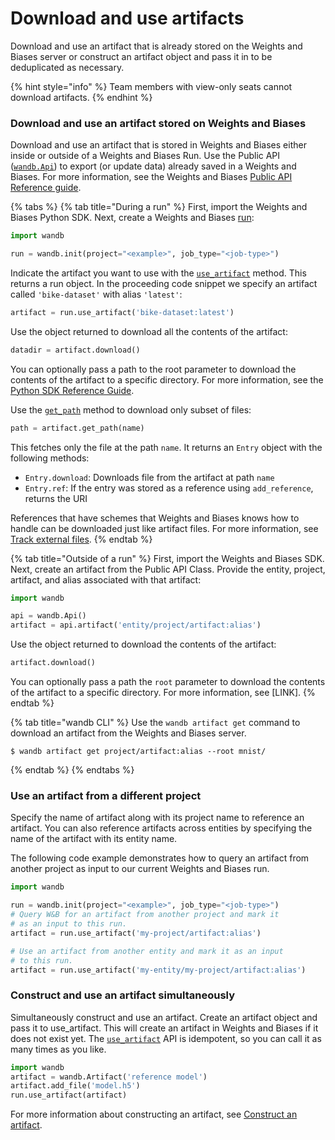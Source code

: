 # Download and use artifacts

Download and use an artifact that is already stored on the Weights and Biases server or construct an artifact object and pass it in to be deduplicated as necessary.

{% hint style="info" %}
Team members with view-only seats cannot download artifacts.
{% endhint %}

### Download and use an artifact stored on Weights and Biases

Download and use an artifact that is stored in Weights and Biases either inside or outside of a Weights and Biases Run. Use the Public API ([`wandb.Api`](https://docs.wandb.ai/ref/python/public-api/api)) to export (or update data) already saved in a Weights and Biases. For more information, see the Weights and Biases [Public API Reference guide](https://docs.wandb.ai/ref/python/public-api).

{% tabs %}
{% tab title="During a run" %}
First, import the Weights and Biases Python SDK. Next, create a Weights and Biases [run](https://docs.wandb.ai/ref/python/run):

```python
import wandb

run = wandb.init(project="<example>", job_type="<job-type>")
```

Indicate the artifact you want to use with the [`use_artifact`](https://docs.wandb.ai/ref/python/run#use\_artifact) method. This returns a run object. In the proceeding code snippet we specify an artifact called `'bike-dataset'` with alias `'latest'`:

```python
artifact = run.use_artifact('bike-dataset:latest')
```

Use the object returned to download all the contents of the artifact:

```python
datadir = artifact.download()
```

You can optionally pass a path to the root parameter to download the contents of the artifact to a specific directory. For more information, see the [Python SDK Reference Guide](https://docs.wandb.ai/ref/python/artifact#download).

Use the [`get_path`](https://docs.wandb.ai/ref/python/artifact#get\_path) method to download only subset of files:

```python
path = artifact.get_path(name)
```

This fetches only the file at the path `name`. It returns an `Entry` object with the following methods:

* `Entry.download`: Downloads file from the artifact at path `name`
* `Entry.ref`: If the entry was stored as a reference using `add_reference`, returns the URI

References that have schemes that Weights and Biases knows how to handle can be downloaded just like artifact files.  For more information, see [Track external files](https://docs.wandb.ai/guides/artifacts/track-external-files).
{% endtab %}

{% tab title="Outside of a run" %}
First, import the Weights and Biases SDK. Next, create an artifact from the Public API Class. Provide the entity, project, artifact, and alias associated with that artifact:

```python
import wandb

api = wandb.Api()
artifact = api.artifact('entity/project/artifact:alias')
```

Use the object returned to download the contents of the artifact:

```python
artifact.download()
```

You can optionally pass a path the `root` parameter to download the contents of the artifact to a specific directory. For more information, see \[LINK].
{% endtab %}

{% tab title="wandb CLI" %}
Use the `wandb artifact get` command to download an artifact from the Weights and Biases server.

```
$ wandb artifact get project/artifact:alias --root mnist/
```
{% endtab %}
{% endtabs %}

### Use an artifact from a different project

Specify the name of artifact along with its project name to reference an artifact. You can also reference artifacts across entities by specifying the name of the artifact with its entity name.

The following code example demonstrates how to query an artifact from another project as input to our current Weights and Biases run. &#x20;

```python
import wandb

run = wandb.init(project="<example>", job_type="<job-type>")
# Query W&B for an artifact from another project and mark it
# as an input to this run.
artifact = run.use_artifact('my-project/artifact:alias')

# Use an artifact from another entity and mark it as an input
# to this run.
artifact = run.use_artifact('my-entity/my-project/artifact:alias')
```

### Construct and use an artifact simultaneously

Simultaneously construct and use an artifact. Create an artifact object and pass it to use\_artifact. This will create an artifact in Weights and Biases if it does not exist yet. The [`use_artifact`](https://docs.wandb.ai/ref/python/run#use\_artifact) API is idempotent, so you can call it as many times as you like.

```python
import wandb
artifact = wandb.Artifact('reference model')
artifact.add_file('model.h5')
run.use_artifact(artifact)
```

For more information about constructing an artifact, see [Construct an artifact](https://docs.wandb.ai/guides/artifacts/construct-an-artifact).
